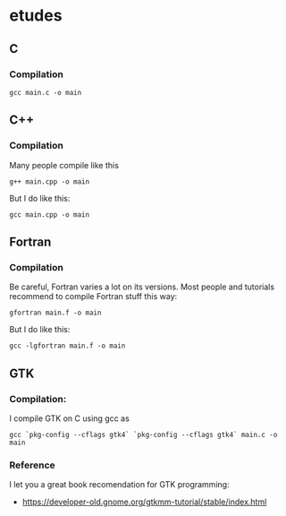 # etudes

## C
### Compilation
```
gcc main.c -o main
```
## C++
### Compilation
Many people compile like this
```
g++ main.cpp -o main
```
But I do like this:
```
gcc main.cpp -o main
```

## Fortran
### Compilation
Be careful, Fortran varies a lot on its versions.
Most people and tutorials recommend to compile Fortran stuff this way:
```
gfortran main.f -o main
```
But I do like this:
``` 
gcc -lgfortran main.f -o main
```


## GTK
### Compilation:
I compile GTK on C using gcc as 
```
gcc `pkg-config --cflags gtk4` `pkg-config --cflags gtk4` main.c -o main
```
### Reference
I let you a great book recomendation for GTK programming:
- https://developer-old.gnome.org/gtkmm-tutorial/stable/index.html
